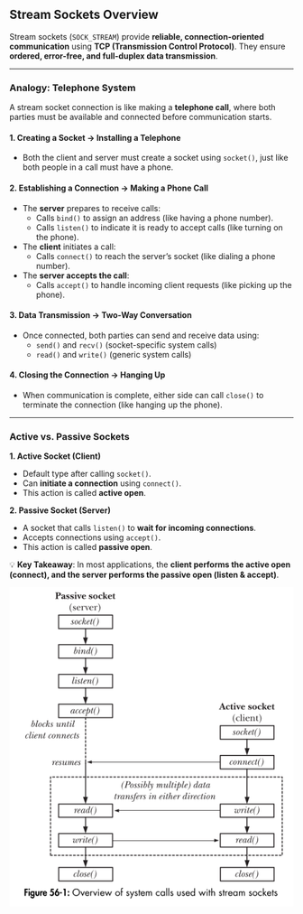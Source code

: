 ## **Stream Sockets Overview**
Stream sockets (`SOCK_STREAM`) provide **reliable, connection-oriented communication** using **TCP (Transmission Control Protocol)**. They ensure **ordered, error-free, and full-duplex data transmission**.

---

### **Analogy: Telephone System**
A stream socket connection is like making a **telephone call**, where both parties must be available and connected before communication starts.

#### **1. Creating a Socket → Installing a Telephone**
- Both the client and server must create a socket using `socket()`, just like both people in a call must have a phone.

#### **2. Establishing a Connection → Making a Phone Call**
- The **server** prepares to receive calls:
  - Calls `bind()` to assign an address (like having a phone number).
  - Calls `listen()` to indicate it is ready to accept calls (like turning on the phone).
- The **client** initiates a call:
  - Calls `connect()` to reach the server’s socket (like dialing a phone number).
- The **server accepts the call**:
  - Calls `accept()` to handle incoming client requests (like picking up the phone).

#### **3. Data Transmission → Two-Way Conversation**
- Once connected, both parties can send and receive data using:
  - `send()` and `recv()` (socket-specific system calls)
  - `read()` and `write()` (generic system calls)

#### **4. Closing the Connection → Hanging Up**
- When communication is complete, either side can call `close()` to terminate the connection (like hanging up the phone).

---

### **Active vs. Passive Sockets**
**1. Active Socket (Client)**
- Default type after calling `socket()`.
- Can **initiate a connection** using `connect()`.
- This action is called **active open**.

**2. Passive Socket (Server)**
- A socket that calls `listen()` to **wait for incoming connections**.
- Accepts connections using `accept()`.
- This action is called **passive open**.

💡 **Key Takeaway**: In most applications, the **client performs the active open (connect), and the server performs the passive open (listen & accept)**.

![stream sockets](./assets/stream-socket.png)